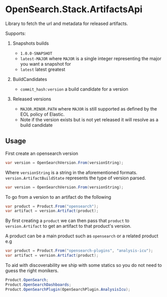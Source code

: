 # OpenSearch.Stack.ArtifactsApi

Library to fetch the url and metadata for released artifacts.

Supports:

1. Snapshots builds
    * `1.0.0-SNAPSHOT`
    * `latest-MAJOR` where `MAJOR` is a single integer representing the major you want a snapshot for
    * `latest` latest greatest 

2. BuildCandidates
    * `commit_hash:version` a build candidate for a version

3. Released versions
    * `MAJOR.MINOR.PATH` where `MAJOR` is still supported as defined by the EOL policy of Elastic.
    * Note if the version exists but is not yet released it will resolve as a build candidate
    

## Usage

First create an opensearch version

```csharp
var version = OpenSearchVersion.From(versionString);
```

Where `versionString` is a string in the aforementioned formats. `version.ArtifactBuildState` represents the type of version parsed.

```csharp
var version = OpenSearchVersion.From(versionString);
```

To go from a version to an artifact do the following

```csharp
var product = Product.From("opensearch");
var artifact = version.Artifact(product);
```
By first creating a `product` we can then pass that `product` to `version.Artifact` to get an artifact to that product's version.

A product can be a main product such as `opensearch` or a related product e.g

```csharp
var product = Product.From("opensearch-plugins", "analysis-icu");
var artifact = version.Artifact(product);
```

To aid with discoverability we ship with some statics so you do not need to guess the right monikers.

```csharp
Product.OpenSearch;
Product.OpenSearchDashboards;
Product.OpenSearchPlugin(OpenSearchPlugin.AnalysisIcu);
```






